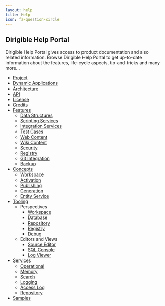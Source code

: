 ```yaml
---
layout: help
title: Help
icon: fa-question-circle
---
```


Dirigible Help Portal
---

Dirigible Help Portal gives access to product documentation and also related information.
Browse Dirigible Help Portal to get up-to-date information about the features, life-cycle aspects, tip-and-tricks and many more...

* [Project](project.html)
* [Dynamic Applications](dynamic_applications.html)
* [Architecture](architecture.html)
* [API](api.html)
* [License](license.html)
* [Credits](credits.html)
* [Features](features.html)
	* [Data Structures](data_structures.html)
	* [Scripting Services](scripting_services.html)
	* [Integration Services](integration_services.html)
	* [Test Cases](test_cases.html)
	* [Web Content](web_content.html)
	* [Wiki Content](wiki_content.html)
	* [Security](security.html)
	* [Registry](registry.html)
	* [Git Integration](git.html)
	* [Backup](backup.html)
* [Concepts](concepts.html)
	* [Workspace](workspace.html)
	* [Activation](activation.html)
	* [Publishing](publishing.html)
	* [Generation](generation.html)
	* [Entity Service](entity_service.html)
* [Tooling](tooling.html)
	* Perspectives
		* [Workspace](workspace_perspective.html)
		* [Database](database_perspective.html)
		* [Repository](repository_perspective.html)
		* [Registry](registry.html)
		* [Debug](debugger.html)
	* Editors and Views
		* [Source Editor](source_editor.html)
		* [SQL Console](sql_console.html)
		* [Log Viewer](log_viewer.html)
* [Services](services_runtime.html)
	* [Operational](service_operational.html)
	* [Memory](service_memory.html)
	* [Search](service_search.html)
	* [Logging](service_logging.html)
	* [Access Log](service_accesslog.html)
	* [Repository](service_repository.html)
* [Samples](../samples/index.html)


